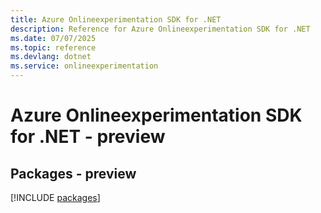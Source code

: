 ```yaml
---
title: Azure Onlineexperimentation SDK for .NET
description: Reference for Azure Onlineexperimentation SDK for .NET
ms.date: 07/07/2025
ms.topic: reference
ms.devlang: dotnet
ms.service: onlineexperimentation
---
```

# Azure Onlineexperimentation SDK for .NET - preview
## Packages - preview
[!INCLUDE [packages](onlineexperimentation-index.md)]